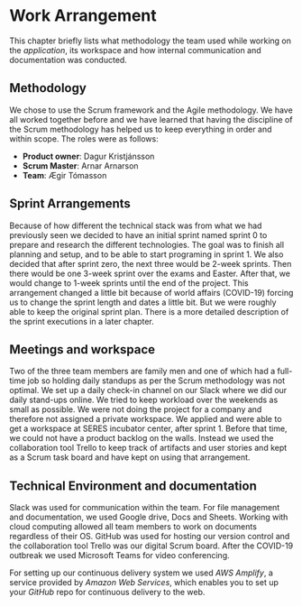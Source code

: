 # Work Arrangement

This chapter briefly lists what methodology the team used while working on the _application_, its workspace and how internal communication and documentation was conducted.

## Methodology

We chose to use the Scrum framework and the Agile methodology. We have all worked together before and we have learned that having the discipline of the Scrum methodology has helped us to keep everything in order and within scope. The roles were as follows:

- **Product owner**: Dagur Kristjánsson
- **Scrum Master**: Arnar Arnarson
- **Team**: Ægir Tómasson

## Sprint Arrangements

Because of how different the technical stack was from what we had previously seen we decided to have an initial sprint named sprint 0 to prepare and research the different technologies. The goal was to finish all planning and setup, and to be able to start programing in sprint 1. We also decided that after sprint zero, the next three would be 2-week sprints. Then there would be one 3-week sprint over the exams and Easter. After that, we would change to 1-week sprints until the end of the project. This arrangement changed a little bit because of world affairs (COVID-19) forcing us to change the sprint length and dates a little bit. But we were roughly able to keep the original sprint plan. There is a more detailed description of the sprint executions in a later chapter.

## Meetings and workspace

Two of the three team members are family men and one of which had a full-time job so holding daily standups as per the Scrum methodology was not optimal. We set up a daily check-in channel on our Slack where we did our daily stand-ups online. We tried to keep workload over the weekends as small as possible. We were not doing the project for a company and therefore not assigned a private workspace. We applied and were able to get a workspace at SERES incubator center, after sprint 1. Before that time, we could not have a product backlog on the walls. Instead we used the collaboration tool Trello to keep track of artifacts and user stories and kept as a Scrum task board and have kept on using that arrangement.

## Technical Environment and documentation

Slack was used for communication within the team. For file management and documentation, we used Google drive, Docs and Sheets. Working with cloud computing allowed all team members to work on documents regardless of their OS. GitHub was used for hosting our version control and the collaboration tool Trello was our digital Scrum board. After the COVID-19 outbreak we used Microsoft Teams for video conferencing.

For setting up our continuous delivery system we used _AWS Amplify_, a service provided by _Amazon Web Services_, which enables you to set up your _GitHub_ repo for continuous delivery to the web.
